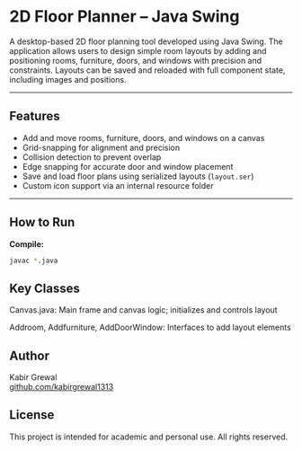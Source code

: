 # 2D Floor Planner – Java Swing

A desktop-based 2D floor planning tool developed using Java Swing. The application allows users to design simple room layouts by adding and positioning rooms, furniture, doors, and windows with precision and constraints. Layouts can be saved and reloaded with full component state, including images and positions.

---

## Features

- Add and move rooms, furniture, doors, and windows on a canvas
- Grid-snapping for alignment and precision
- Collision detection to prevent overlap
- Edge snapping for accurate door and window placement
- Save and load floor plans using serialized layouts (`layout.ser`)
- Custom icon support via an internal resource folder

---

## How to Run

**Compile:**
```bash
javac *.java
```
## Key Classes
Canvas.java: Main frame and canvas logic; initializes and controls layout

Addroom, Addfurniture, AddDoorWindow: Interfaces to add layout elements

## Author

Kabir Grewal  
[github.com/kabirgrewal1313](https://github.com/kabirgrewal1313)

## License

This project is intended for academic and personal use. All rights reserved.
